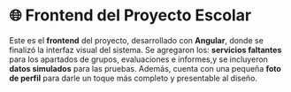 # 🌐 Frontend del Proyecto Escolar

Este es el **frontend** del proyecto, desarrollado con **Angular**, donde se finalizó la interfaz visual del sistema. 
Se agregaron los:
**servicios faltantes** para los apartados de grupos, evaluaciones e informes,y se incluyeron 
**datos simulados** para las pruebas. Además, cuenta con una pequeña 
**foto de perfil** para darle un toque más completo y presentable al diseño.
